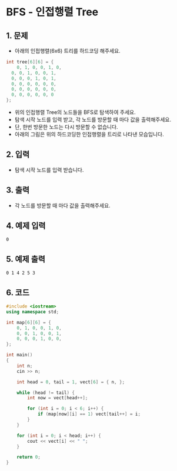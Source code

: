 # BFS - 인접행렬 Tree #

## 1. 문제

- 아래의 인접행렬(6x6) 트리를 하드코딩 해주세요.

```c++
int tree[6][6] = {
	0, 1, 0, 0, 1, 0,
  0, 0, 1, 0, 0, 1,
  0, 0, 0, 1, 0, 1,
  0, 0, 0, 0, 0, 0,
  0, 0, 0, 0, 0, 0,
  0, 0, 0, 0, 0, 0
};
```

- 위의 인접행렬 Tree의 노드들을 BFS로 탐색하여 주세요.
- 탐색 시작 노드를 입력 받고, 각 노드를 방문할 때 마다 값을 출력해주세요.
- 단, 한번 방문한 노드는 다시 방문할 수 없습니다.
- 아래의 그림은 위의 하드코딩한 인접행렬을 트리로 나타낸 모습입니다.

## 2. 입력

- 탐색 시작 노드를 입력 받습니다.

## 3. 출력
- 각 노드를 방문할 때 마다 값을 출력해주세요.

## 4. 예제 입력
```
0
```

## 5. 예제 출력
```
0 1 4 2 5 3
```

## 6. 코드

```c++
#include <iostream>
using namespace std;

int map[6][6] = {
    0, 1, 0, 0, 1, 0,
    0, 0, 1, 0, 0, 1,
    0, 0, 0, 1, 0, 0,
};

int main()
{
    int n;
    cin >> n;

    int head = 0, tail = 1, vect[6] = { n, };

    while (head != tail) {
        int now = vect[head++];

        for (int i = 0; i < 6; i++) {
            if (map[now][i] == 1) vect[tail++] = i;
        }
    }

    for (int i = 0; i < head; i++) {
        cout << vect[i] << " ";
    }

    return 0;
}
```
